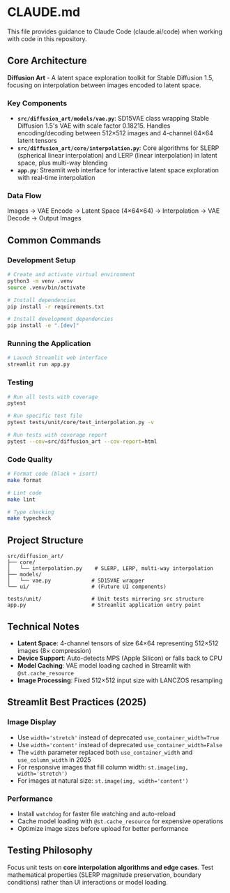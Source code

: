 # CLAUDE.md

This file provides guidance to Claude Code (claude.ai/code) when working with code in this repository.

## Core Architecture

**Diffusion Art** - A latent space exploration toolkit for Stable Diffusion 1.5, focusing on interpolation between images encoded to latent space.

### Key Components

- **`src/diffusion_art/models/vae.py`**: SD15VAE class wrapping Stable Diffusion 1.5's VAE with scale factor 0.18215. Handles encoding/decoding between 512×512 images and 4-channel 64×64 latent tensors
- **`src/diffusion_art/core/interpolation.py`**: Core algorithms for SLERP (spherical linear interpolation) and LERP (linear interpolation) in latent space, plus multi-way blending
- **`app.py`**: Streamlit web interface for interactive latent space exploration with real-time interpolation

### Data Flow

Images → VAE Encode → Latent Space (4×64×64) → Interpolation → VAE Decode → Output Images

## Common Commands

### Development Setup
```bash
# Create and activate virtual environment
python3 -m venv .venv
source .venv/bin/activate

# Install dependencies
pip install -r requirements.txt

# Install development dependencies
pip install -e ".[dev]"
```

### Running the Application
```bash
# Launch Streamlit web interface
streamlit run app.py
```

### Testing
```bash
# Run all tests with coverage
pytest

# Run specific test file
pytest tests/unit/core/test_interpolation.py -v

# Run tests with coverage report
pytest --cov=src/diffusion_art --cov-report=html
```

### Code Quality
```bash
# Format code (black + isort)
make format

# Lint code
make lint

# Type checking
make typecheck
```

## Project Structure

```
src/diffusion_art/
├── core/
│   └── interpolation.py    # SLERP, LERP, multi-way interpolation
├── models/
│   └── vae.py             # SD15VAE wrapper
└── ui/                    # (Future UI components)

tests/unit/                # Unit tests mirroring src structure
app.py                     # Streamlit application entry point
```

## Technical Notes

- **Latent Space**: 4-channel tensors of size 64×64 representing 512×512 images (8× compression)
- **Device Support**: Auto-detects MPS (Apple Silicon) or falls back to CPU
- **Model Caching**: VAE model loading cached in Streamlit with `@st.cache_resource`
- **Image Processing**: Fixed 512×512 input size with LANCZOS resampling

## Streamlit Best Practices (2025)

### Image Display
- Use `width='stretch'` instead of deprecated `use_container_width=True`
- Use `width='content'` instead of deprecated `use_container_width=False`
- The `width` parameter replaced both `use_container_width` and `use_column_width` in 2025
- For responsive images that fill column width: `st.image(img, width='stretch')`
- For images at natural size: `st.image(img, width='content')`

### Performance
- Install `watchdog` for faster file watching and auto-reload
- Cache model loading with `@st.cache_resource` for expensive operations
- Optimize image sizes before upload for better performance

## Testing Philosophy

Focus unit tests on **core interpolation algorithms and edge cases**. Test mathematical properties (SLERP magnitude preservation, boundary conditions) rather than UI interactions or model loading.
